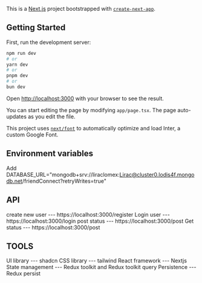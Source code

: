 This is a [Next.js](https://nextjs.org/) project bootstrapped with [`create-next-app`](https://github.com/vercel/next.js/tree/canary/packages/create-next-app).

## Getting Started

First, run the development server:

```bash
npm run dev
# or
yarn dev
# or
pnpm dev
# or
bun dev
```

Open [http://localhost:3000](http://localhost:3000) with your browser to see the result.

You can start editing the page by modifying `app/page.tsx`. The page auto-updates as you edit the file.

This project uses [`next/font`](https://nextjs.org/docs/basic-features/font-optimization) to automatically optimize and load Inter, a custom Google Font.

## Environment variables

Add DATABASE_URL="mongodb+srv://liraclomex:Lirac@cluster0.lodis4f.mongodb.net/friendConnect?retryWrites=true"

## API
create new user --- https://localhost:3000/register
Login user --- https://localhost:3000/login
post status --- https://localhost:3000/post
Get status --- https://localhost:3000/post

## TOOLS
UI library --- shadcn
CSS library --- tailwind
React framework --- Nextjs
State management --- Redux toolkit and Redux toolkit query
Persistence --- Redux persist
